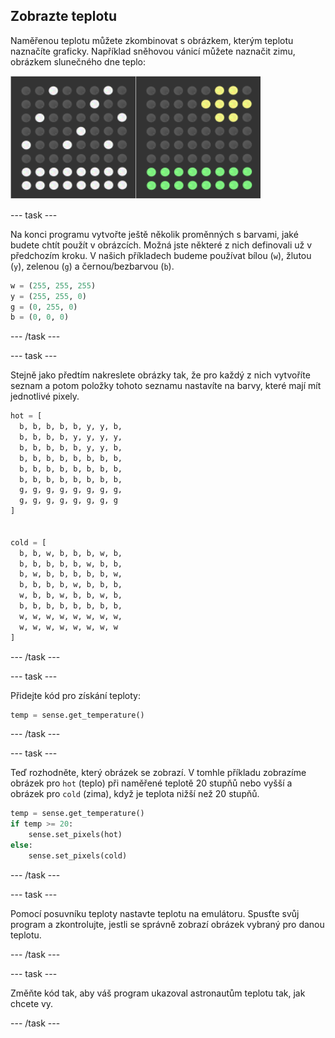 ## Zobrazte teplotu

Naměřenou teplotu můžete zkombinovat s obrázkem, kterým teplotu naznačíte graficky. Například sněhovou vánicí můžete naznačit zimu, obrázkem slunečného dne teplo:

![Teplo a zima](images/hot-and-cold.png)

--- task ---

Na konci programu vytvořte ještě několik proměnných s barvami, jaké budete chtít použít v obrázcích. Možná jste některé z nich definovali už v předchozím kroku. V našich příkladech budeme používat bílou (`w`), žlutou (`y`), zelenou (`g`) a černou/bezbarvou (`b`).

```python
w = (255, 255, 255)
y = (255, 255, 0)
g = (0, 255, 0)
b = (0, 0, 0)
```

--- /task ---

--- task ---

Stejně jako předtím nakreslete obrázky tak, že pro každý z nich vytvoříte seznam a potom položky tohoto seznamu nastavíte na barvy, které mají mít jednotlivé pixely.

```python
hot = [
  b, b, b, b, b, y, y, b,
  b, b, b, b, y, y, y, y,
  b, b, b, b, b, y, y, b,
  b, b, b, b, b, b, b, b,
  b, b, b, b, b, b, b, b,
  b, b, b, b, b, b, b, b,
  g, g, g, g, g, g, g, g,
  g, g, g, g, g, g, g, g
]


cold = [
  b, b, w, b, b, b, w, b,
  b, b, b, b, b, w, b, b,
  b, w, b, b, b, b, b, w,
  b, b, b, b, w, b, b, b,
  w, b, b, w, b, b, w, b,
  b, b, b, b, b, b, b, b,
  w, w, w, w, w, w, w, w,
  w, w, w, w, w, w, w, w
]
```

--- /task ---

--- task ---

Přidejte kód pro získání teploty:

```python
temp = sense.get_temperature()
```

--- /task ---

--- task ---

Teď rozhodněte, který obrázek se zobrazí. V tomhle příkladu zobrazíme obrázek pro `hot` (teplo) při naměřené teplotě 20 stupňů nebo vyšší a obrázek pro `cold` (zima), když je teplota nižší než 20 stupňů.

```python
temp = sense.get_temperature()
if temp >= 20:
    sense.set_pixels(hot)
else:
    sense.set_pixels(cold)
```

--- /task ---

--- task ---

Pomocí posuvníku teploty nastavte teplotu na emulátoru. Spusťte svůj program a zkontrolujte, jestli se správně zobrazí obrázek vybraný pro danou teplotu.

--- /task ---

--- task ---

Změňte kód tak, aby váš program ukazoval astronautům teplotu tak, jak chcete vy.

--- /task ---